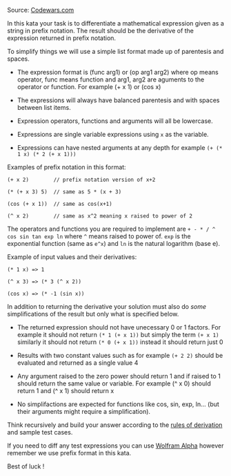 Source: [Codewars.com](https://www.codewars.com/kata/584daf7215ac503d5a0001ae/ruby)

In this kata your task is to differentiate a mathematical expression given as a string in prefix notation. The result should be the derivative of the expression returned in prefix notation.

To simplify things we will use a simple list format made up of parentesis and spaces.

- The expression format is (func arg1) or (op arg1 arg2) where op means operator, func means function and arg1, arg2 are aguments to the operator or function. For example (+ x 1) or (cos x)

- The expressions will always have balanced parentesis and with spaces between list items.

- Expression operators, functions and arguments will all be lowercase.

- Expressions are single variable expressions using ```x``` as the variable.

- Expressions can have nested arguments at any depth for example ```(+ (* 1 x) (* 2 (+ x 1)))```

Examples of prefix notation in this format:

```
(+ x 2)        // prefix notation version of x+2

(* (+ x 3) 5)  // same as 5 * (x + 3)

(cos (+ x 1))  // same as cos(x+1)

(^ x 2)        // same as x^2 meaning x raised to power of 2
```


The operators and functions you are required to implement are ```+ - * / ^ cos sin tan exp ln``` where ```^``` means raised to power of. ```exp``` is the exponential function (same as `e^x`) and ```ln``` is the natural logarithm (base e).

Example of input values and their derivatives:

```
(* 1 x) => 1

(^ x 3) => (* 3 (^ x 2))

(cos x) => (* -1 (sin x))
```

In addition to returning the derivative your solution must also do *some* simplifications of the result but only what is specified below.

- The returned expression should not have unecessary 0 or 1 factors. For example it should not return ```(* 1 (+ x 1))``` but simply the term ```(+ x 1)``` similarly it should not return ```(* 0 (+ x 1))``` instead it should return just 0

- Results with two constant values such as for example ```(+ 2 2)``` should be evaluated and returned as a single value 4

- Any argument raised to the zero power should return 1 and if raised to 1 should return the same value or variable. For example (^ x 0) should return 1 and (^ x 1) should return x

- No simplifactions are expected for functions like cos, sin, exp, ln... (but their arguments might require a simplification).

Think recursively and build your answer according to the [rules of derivation](http://www.rapidtables.com/math/calculus/derivative.htm) and sample test cases.

If you need to diff any test expressions you can use [Wolfram Alpha](http://www.wolframalpha.com/) however remember we use prefix format in this kata.

Best of luck !
